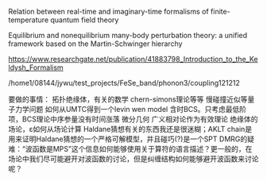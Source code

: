 Relation between real-time and imaginary-time formalisms of finite-temperature quantum field theory

Equilibrium and nonequilibrium many-body perturbation theory: a unified framework based on the Martin-Schwinger hierarchy

https://www.researchgate.net/publication/41883798_Introduction_to_the_Keldysh_Formalism

/home1/08144/jywu/test_projects/FeSe_band/phonon3/coupling121212

要做的事情：
拓扑绝缘体，有关的数学
chern-simons理论等等
慢碰撞近似等量子力学问题
如何从UMTC得到一个levin wen model
含时BCS。只考虑最低阶项，BCS理论中序参量没有时间涨落
微分几何
广义相对论作为有效理论
绝缘体的场论，ε如何从场论计算
Haldane猜想有关的东西我还是很迷糊；AKLT chain是用来证明Haldane猜想的一个严格可解模型，并且碰巧(?)是一个SPT
DMRG的疑难：“波函数是MPS”这个信息如何能够使用关于算符的语言描述？更一般的，在场论中我们尽可能避开对波函数的讨论，但是纠缠结构如何能够避开波函数来讨论呢？